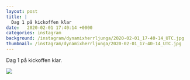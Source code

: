 ```yaml
---
layout: post
title: |
  Dag 1 på kickoffen klar
date:   2020-02-01 17:40:14 +0000
categories: instagram
background: /instagram/dynamixherrljunga/2020-02-01_17-40-14_UTC.jpg
thumbnail: /instagram/dynamixherrljunga/2020-02-01_17-40-14_UTC.jpg
---
```

Dag 1 på kickoffen klar. 



<img src='/www-dynamix-herrljunga/instagram/dynamixherrljunga/2020-02-01_17-40-14_UTC.jpg' class='img-fluid' />
